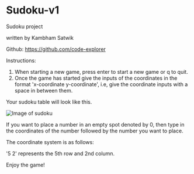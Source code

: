 # Sudoku-v1

Sudoku project

written by Kambham Satwik

Github: https://github.com/code-explorer

Instructions:
1. When starting a new game, press enter to start a new game or q to quit.
2. Once the game has started give the inputs of the coordinates in the format 'x-coordinate y-coordinate', i.e, give the coordinate inputs with a space in between them.

Your sudoku table will look like this.

![Image of sudoku](https://github.com/code-explorer/Sudoku-v1/blob/main/Capture.JPG)

If you want to place a number in an empty spot denoted by 0, then type in the coordinates of the number followed by the number you want to place.

The coordinate system is as follows:

'5 2' represents the 5th row and 2nd column.

Enjoy the game!
